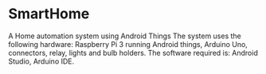 # SmartHome
A Home automation system using Android Things
The system uses the following hardware:
Raspberry Pi 3 running Android things, Arduino Uno, connectors, relay, lights and bulb holders.
The software required is:
Android Studio, Arduino IDE.
